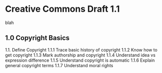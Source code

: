 # Creative Commons Draft 1.1
blah

## 1.0 Copyright Basics

1.1. Define Copyright
    1.1.1 Trace basic history of copyright
    1.1.2 Know how to get copyright
    1.1.3 Mark authorship and copyright
    1.1.4 Understand idea vs expression difference
    1.1.5 Understand copyright is automatic
    1.1.6 Explain general copyright terms
    1.1.7 Understand moral rights

